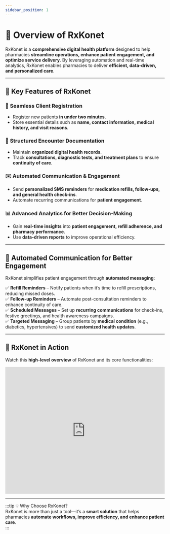```yaml
---
sidebar_position: 1
---
```


# 🚀 Overview of RxKonet

RxKonet is a **comprehensive digital health platform** designed to help pharmacies **streamline operations, enhance patient engagement, and optimize service delivery**. By leveraging automation and real-time analytics, RxKonet enables pharmacies to deliver **efficient, data-driven, and personalized care**.

---

## 🌟 Key Features of RxKonet

### 🏥 **Seamless Client Registration**

- Register new patients **in under two minutes**.
- Store essential details such as **name, contact information, medical history, and visit reasons**.

### 📂 **Structured Encounter Documentation**

- Maintain **organized digital health records**.
- Track **consultations, diagnostic tests, and treatment plans** to ensure **continuity of care**.

### ✉️ **Automated Communication & Engagement**

- Send **personalized SMS reminders** for **medication refills, follow-ups, and general health check-ins**.
- Automate recurring communications for **patient engagement**.

### 📊 **Advanced Analytics for Better Decision-Making**

- Gain **real-time insights** into **patient engagement, refill adherence, and pharmacy performance**.
- Use **data-driven reports** to improve operational efficiency.

---

## 🔔 **Automated Communication for Better Engagement**

RxKonet simplifies patient engagement through **automated messaging**:

✅ **Refill Reminders** – Notify patients when it’s time to refill prescriptions, reducing missed doses.  
✅ **Follow-up Reminders** – Automate post-consultation reminders to enhance continuity of care.  
✅ **Scheduled Messages** – Set up **recurring communications** for check-ins, festive greetings, and health awareness campaigns.  
✅ **Targeted Messaging** – Group patients by **medical condition** (e.g., diabetics, hypertensives) to send **customized health updates**.

---

## 🎥 RxKonet in Action

Watch this **high-level overview** of RxKonet and its core functionalities:

<iframe
  src="https://www.loom.com/embed/995b9d93e199471daa49c84348d6b7fb?sid=9bc2e912-9207-4ad4-870e-d224f4e6f981"
  width="100%"
  height="400"
  frameborder="0"
  allowfullscreen
></iframe>

---

:::tip 💡 Why Choose RxKonet?  
RxKonet is more than just a tool—it’s a **smart solution** that helps pharmacies **automate workflows, improve efficiency, and enhance patient care**.  
:::
